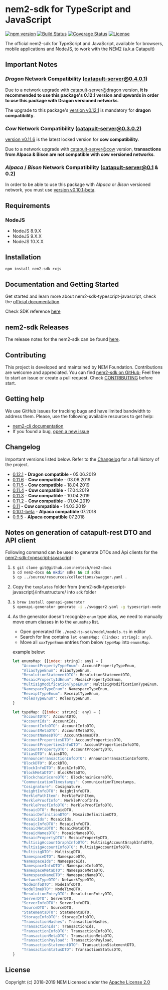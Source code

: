 # nem2-sdk for TypeScript and JavaScript

[![npm version](https://badge.fury.io/js/nem2-sdk.svg)](https://badge.fury.io/js/nem2-sdk)
[![Build Status](https://api.travis-ci.org/nemtech/nem2-sdk-typescript-javascript.svg?branch=master)](https://travis-ci.org/nemtech/nem2-sdk-typescript-javascript)
[![Coverage Status](https://coveralls.io/repos/github/nemtech/nem2-sdk-typescript-javascript/badge.svg?branch=travis-ci)](https://coveralls.io/github/nemtech/nem2-sdk-typescript-javascript?branch=travis-ci)
[![License](https://img.shields.io/badge/License-Apache%202.0-blue.svg)](https://opensource.org/licenses/Apache-2.0)

The official nem2-sdk for TypeScript and JavaScript, available for browsers, mobile applications and NodeJS, to work 
with the NEM2 (a.k.a Catapult)

## Important Notes


### _Dragon_ Network Compatibility (catapult-server@0.4.0.1)

Due to a network upgrade with [catapult-server@dragon](https://github.com/nemtech/catapult-server/releases/tag/v0.4.0.1) version, **it is recommended to use this package's 0.12.1 version and upwards in order to use this package with Dragon versioned networks**.

The upgrade to this package's [version v0.12.1](https://github.com/nemtech/nem2-sdk-typescript-javascript/releases/tag/v0.12.1) is mandatory for **dragon compatibility**.

### _Cow_ Network Compatibility (catapult-server@0.3.0.2)

[version v0.11.6](https://github.com/nemtech/nem2-sdk-typescript-javascript/releases/tag/v0.11.6) is the latest locked version for **cow compatibility**.

Due to a network upgrade with [catapult-server@cow](https://github.com/nemtech/catapult-server/releases/tag/v0.3.0.2) version, **transactions from Alpaca & Bison are not compatible with cow versioned networks**.

### _Alpaca_ / _Bison_ Network Compatibility (catapult-server@0.1 & 0.2)

In order to be able to use this package with _Alpaca_ or _Bison_ versioned network, you must use [version v0.10.1-beta](https://github.com/nemtech/nem2-sdk-typescript-javascript/releases/tag/v0.10.1-beta).

## Requirements

### NodeJS

- NodeJS 8.9.X
- NodeJS 9.X.X
- NodeJS 10.X.X

## Installation

```bash
npm install nem2-sdk rxjs
```

## Documentation and Getting Started

Get started and learn more about nem2-sdk-typescript-javascript, check the [official documentation][docs].

Check SDK reference [here][sdk-ref]

## nem2-sdk Releases

The release notes for the nem2-sdk can be found [here](CHANGELOG.md).

## Contributing

This project is developed and maintained by NEM Foundation. Contributions are welcome and appreciated. You can find [nem2-sdk on GitHub][self];
Feel free to start an issue or create a pull request. Check [CONTRIBUTING](CONTRIBUTING.md) before start.

## Getting help

We use GitHub issues for tracking bugs and have limited bandwidth to address them.
Please, use the following available resources to get help:

- [nem2-cli documentation][docs]
- If you found a bug, [open a new issue][issues]

## Changelog

Important versions listed below. Refer to the [Changelog](CHANGELOG.md) for a full history of the project.

- [0.12.1](CHANGELOG.md#0121-05-Jun-2019) - **Dragon compatible** - 05.06.2019
- [0.11.6](CHANGELOG.md#0116-03-Jun-2019) - **Cow compatible** - 03.06.2019
- [0.11.5](CHANGELOG.md#0115-18-Apr-2019) - **Cow compatible** - 18.04.2019
- [0.11.4](CHANGELOG.md#0114-17-Apr-2019) - **Cow compatible** - 17.04.2019
- [0.11.3](CHANGELOG.md#0113-10-Apr-2019) - **Cow compatible** - 10.04.2019
- [0.11.2](CHANGELOG.md#0112-1-Apr-2019) - **Cow compatible** - 01.04.2019
- [0.11](CHANGELOG.md#011-14-Mar-2019) - **Cow compatible** - 14.03.2019
- [0.10.1-beta](CHANGELOG.md#v0101-beta) - **Alpaca compatible** 07.2018
- [0.9.5](CHANGELOG.md#095-27-Jun-2018) - **Alpaca compatible** 07.2018

## Notes on generation of catapult-rest DTO and API client

Following command can be used to generate DTOs and Api clients for the [nem2-sdk-typescript-javascript](https://github.com/nemtech/nem2-sdk-typescript-javascript) :

1.
    ```bash
    $ git clone git@github.com:nemtech/nem2-docs
    $ cd nem2-docs && mkdir sdks && cd sdks
    $ cp ../source/resources/collections/swagger.yaml .
    ```
 2. Copy the `templates` folder from {nem2-sdk-typescript-javascript}/infrustructure/ into `sdk` folder

3.
    ```bash
    $ brew install openapi-generator
    $ openapi-generator generate -i ./swagger2.yaml -g typescript-node -t templates/ -o ./nem2-ts-sdk/ && rm -R nem2-ts-sdk/test
    ```
4. As the generator doesn't recognize `enum` type alias, we need to manually move enum classes in to the `enumsMap` list.
    - Open generated file `./nem2-ts-sdk/model/models.ts` in editor
    - Search for line contains `let enumsMap: {[index: string]: any}`.
    - Move all `xxxTypeEnum` entries from below `typeMap` into `enumsMap`.

    example below:
    ```js
    let enumsMap: {[index: string]: any} = {
        "AccountPropertyTypeEnum": AccountPropertyTypeEnum,
        "AliasTypeEnum": AliasTypeEnum,
        "ResolutionStatementDTO": ResolutionStatementDTO,
        "MosaicPropertyIdEnum": MosaicPropertyIdEnum,
        "MultisigModificationTypeEnum": MultisigModificationTypeEnum,
        "NamespaceTypeEnum": NamespaceTypeEnum,
        "ReceiptTypeEnum": ReceiptTypeEnum,
        "RolesTypeEnum": RolesTypeEnum,
    }

    let typeMap: {[index: string]: any} = {
        "AccountDTO": AccountDTO,
        "AccountIds": AccountIds,
        "AccountInfoDTO": AccountInfoDTO,
        "AccountMetaDTO": AccountMetaDTO,
        "AccountNamesDTO": AccountNamesDTO,
        "AccountPropertiesDTO": AccountPropertiesDTO,
        "AccountPropertiesInfoDTO": AccountPropertiesInfoDTO,
        "AccountPropertyDTO": AccountPropertyDTO,
        "AliasDTO": AliasDTO,
        "AnnounceTransactionInfoDTO": AnnounceTransactionInfoDTO,
        "BlockDTO": BlockDTO,
        "BlockInfoDTO": BlockInfoDTO,
        "BlockMetaDTO": BlockMetaDTO,
        "BlockchainScoreDTO": BlockchainScoreDTO,
        "CommunicationTimestamps": CommunicationTimestamps,
        "Cosignature": Cosignature,
        "HeightInfoDTO": HeightInfoDTO,
        "MerklePathItem": MerklePathItem,
        "MerkleProofInfo": MerkleProofInfo,
        "MerkleProofInfoDTO": MerkleProofInfoDTO,
        "MosaicDTO": MosaicDTO,
        "MosaicDefinitionDTO": MosaicDefinitionDTO,
        "MosaicIds": MosaicIds,
        "MosaicInfoDTO": MosaicInfoDTO,
        "MosaicMetaDTO": MosaicMetaDTO,
        "MosaicNamesDTO": MosaicNamesDTO,
        "MosaicPropertyDTO": MosaicPropertyDTO,
        "MultisigAccountGraphInfoDTO": MultisigAccountGraphInfoDTO,
        "MultisigAccountInfoDTO": MultisigAccountInfoDTO,
        "MultisigDTO": MultisigDTO,
        "NamespaceDTO": NamespaceDTO,
        "NamespaceIds": NamespaceIds,
        "NamespaceInfoDTO": NamespaceInfoDTO,
        "NamespaceMetaDTO": NamespaceMetaDTO,
        "NamespaceNameDTO": NamespaceNameDTO,
        "NetworkTypeDTO": NetworkTypeDTO,
        "NodeInfoDTO": NodeInfoDTO,
        "NodeTimeDTO": NodeTimeDTO,
        "ResolutionEntryDTO": ResolutionEntryDTO,
        "ServerDTO": ServerDTO,
        "ServerInfoDTO": ServerInfoDTO,
        "SourceDTO": SourceDTO,
        "StatementsDTO": StatementsDTO,
        "StorageInfoDTO": StorageInfoDTO,
        "TransactionHashes": TransactionHashes,
        "TransactionIds": TransactionIds,
        "TransactionInfoDTO": TransactionInfoDTO,
        "TransactionMetaDTO": TransactionMetaDTO,
        "TransactionPayload": TransactionPayload,
        "TransactionStatementDTO": TransactionStatementDTO,
        "TransactionStatusDTO": TransactionStatusDTO,
    }
    ```

## License 

Copyright (c) 2018-2019 NEM
Licensed under the [Apache License 2.0](LICENSE)

[self]: https://github.com/nemtech/nem2-sdk-typescript-javascript
[docs]: http://nemtech.github.io/getting-started/setup-workstation.html
[issues]: https://github.com/nemtech/nem2-sdk-typescript-javascript/issues
[sdk-ref]: http://nemtech.github.io/nem2-sdk-typescript-javascript

